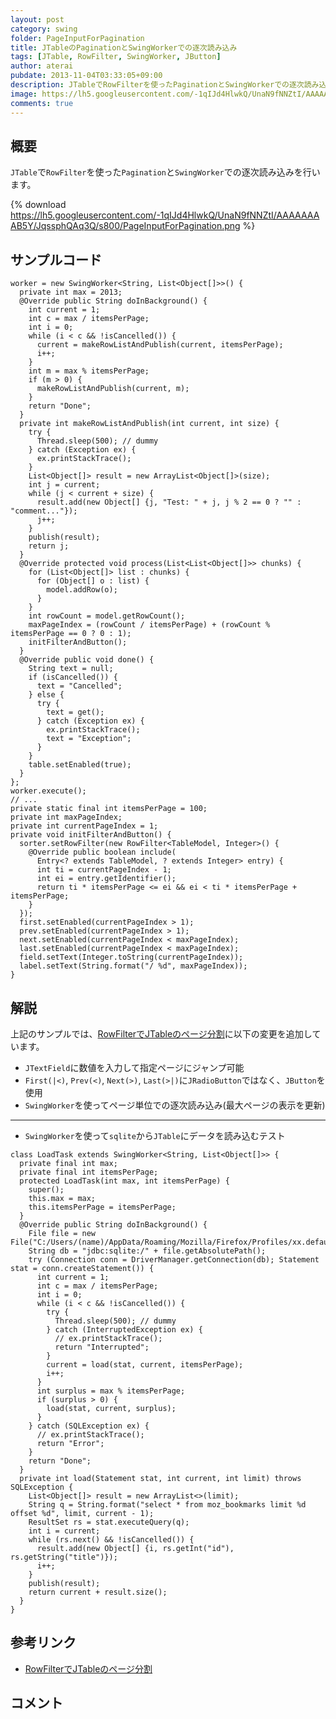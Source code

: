 ```yaml
---
layout: post
category: swing
folder: PageInputForPagination
title: JTableのPaginationとSwingWorkerでの逐次読み込み
tags: [JTable, RowFilter, SwingWorker, JButton]
author: aterai
pubdate: 2013-11-04T03:33:05+09:00
description: JTableでRowFilterを使ったPaginationとSwingWorkerでの逐次読み込みを行います。
image: https://lh5.googleusercontent.com/-1qIJd4HlwkQ/UnaN9fNNZtI/AAAAAAAAB5Y/JqssphQAq3Q/s800/PageInputForPagination.png
comments: true
---
```

## 概要
`JTable`で`RowFilter`を使った`Pagination`と`SwingWorker`での逐次読み込みを行います。

{% download https://lh5.googleusercontent.com/-1qIJd4HlwkQ/UnaN9fNNZtI/AAAAAAAAB5Y/JqssphQAq3Q/s800/PageInputForPagination.png %}

## サンプルコード
<pre class="prettyprint"><code>worker = new SwingWorker&lt;String, List&lt;Object[]&gt;&gt;() {
  private int max = 2013;
  @Override public String doInBackground() {
    int current = 1;
    int c = max / itemsPerPage;
    int i = 0;
    while (i &lt; c &amp;&amp; !isCancelled()) {
      current = makeRowListAndPublish(current, itemsPerPage);
      i++;
    }
    int m = max % itemsPerPage;
    if (m &gt; 0) {
      makeRowListAndPublish(current, m);
    }
    return "Done";
  }
  private int makeRowListAndPublish(int current, int size) {
    try {
      Thread.sleep(500); // dummy
    } catch (Exception ex) {
      ex.printStackTrace();
    }
    List&lt;Object[]&gt; result = new ArrayList&lt;Object[]&gt;(size);
    int j = current;
    while (j &lt; current + size) {
      result.add(new Object[] {j, "Test: " + j, j % 2 == 0 ? "" : "comment..."});
      j++;
    }
    publish(result);
    return j;
  }
  @Override protected void process(List&lt;List&lt;Object[]&gt;&gt; chunks) {
    for (List&lt;Object[]&gt; list : chunks) {
      for (Object[] o : list) {
        model.addRow(o);
      }
    }
    int rowCount = model.getRowCount();
    maxPageIndex = (rowCount / itemsPerPage) + (rowCount % itemsPerPage == 0 ? 0 : 1);
    initFilterAndButton();
  }
  @Override public void done() {
    String text = null;
    if (isCancelled()) {
      text = "Cancelled";
    } else {
      try {
        text = get();
      } catch (Exception ex) {
        ex.printStackTrace();
        text = "Exception";
      }
    }
    table.setEnabled(true);
  }
};
worker.execute();
// ...
private static final int itemsPerPage = 100;
private int maxPageIndex;
private int currentPageIndex = 1;
private void initFilterAndButton() {
  sorter.setRowFilter(new RowFilter&lt;TableModel, Integer&gt;() {
    @Override public boolean include(
      Entry&lt;? extends TableModel, ? extends Integer&gt; entry) {
      int ti = currentPageIndex - 1;
      int ei = entry.getIdentifier();
      return ti * itemsPerPage &lt;= ei &amp;&amp; ei &lt; ti * itemsPerPage + itemsPerPage;
    }
  });
  first.setEnabled(currentPageIndex &gt; 1);
  prev.setEnabled(currentPageIndex &gt; 1);
  next.setEnabled(currentPageIndex &lt; maxPageIndex);
  last.setEnabled(currentPageIndex &lt; maxPageIndex);
  field.setText(Integer.toString(currentPageIndex));
  label.setText(String.format("/ %d", maxPageIndex));
}
</code></pre>

## 解説
上記のサンプルでは、[RowFilterでJTableのページ分割](https://ateraimemo.com/Swing/TablePagination.html)に以下の変更を追加しています。

- `JTextField`に数値を入力して指定ページにジャンプ可能
- `First(|<)`, `Prev(<)`, `Next(>)`, `Last(>|)`に`JRadioButton`ではなく、`JButton`を使用
- `SwingWorker`を使ってページ単位での逐次読み込み(最大ページの表示を更新)

<!-- dummy comment line for breaking list -->

- - - -
- `SwingWorker`を使って`sqlite`から`JTable`にデータを読み込むテスト

<!-- dummy comment line for breaking list -->

<pre class="prettyprint"><code>class LoadTask extends SwingWorker&lt;String, List&lt;Object[]&gt;&gt; {
  private final int max;
  private final int itemsPerPage;
  protected LoadTask(int max, int itemsPerPage) {
    super();
    this.max = max;
    this.itemsPerPage = itemsPerPage;
  }
  @Override public String doInBackground() {
    File file = new File("C:/Users/(name)/AppData/Roaming/Mozilla/Firefox/Profiles/xx.default/places.sqlite");
    String db = "jdbc:sqlite:/" + file.getAbsolutePath();
    try (Connection conn = DriverManager.getConnection(db); Statement stat = conn.createStatement()) {
      int current = 1;
      int c = max / itemsPerPage;
      int i = 0;
      while (i &lt; c &amp;&amp; !isCancelled()) {
        try {
          Thread.sleep(500); // dummy
        } catch (InterruptedException ex) {
          // ex.printStackTrace();
          return "Interrupted";
        }
        current = load(stat, current, itemsPerPage);
        i++;
      }
      int surplus = max % itemsPerPage;
      if (surplus &gt; 0) {
        load(stat, current, surplus);
      }
    } catch (SQLException ex) {
      // ex.printStackTrace();
      return "Error";
    }
    return "Done";
  }
  private int load(Statement stat, int current, int limit) throws SQLException {
    List&lt;Object[]&gt; result = new ArrayList&lt;&gt;(limit);
    String q = String.format("select * from moz_bookmarks limit %d offset %d", limit, current - 1);
    ResultSet rs = stat.executeQuery(q);
    int i = current;
    while (rs.next() &amp;&amp; !isCancelled()) {
      result.add(new Object[] {i, rs.getInt("id"), rs.getString("title")});
      i++;
    }
    publish(result);
    return current + result.size();
  }
}
</code></pre>

## 参考リンク
- [RowFilterでJTableのページ分割](https://ateraimemo.com/Swing/TablePagination.html)

<!-- dummy comment line for breaking list -->

## コメント
